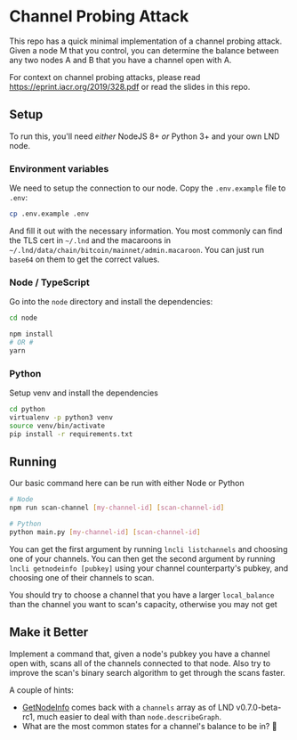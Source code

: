 # Channel Probing Attack

This repo has a quick minimal implementation of a channel probing attack. Given a node M that you control, you can determine the balance between any two nodes A and B that you have a channel open with A.

For context on channel probing attacks, please read https://eprint.iacr.org/2019/328.pdf or read the slides in this repo.

## Setup

To run this, you'll need _either_ NodeJS 8+ _or_ Python 3+ and your own LND node.

### Environment variables

We need to setup the connection to our node. Copy the `.env.example` file to `.env`:

```sh
cp .env.example .env
```

And fill it out with the necessary information. You most commonly can find the TLS cert in `~/.lnd` and the macaroons in `~/.lnd/data/chain/bitcoin/mainnet/admin.macaroon`. You can just run `base64` on them to get the correct values.

### Node / TypeScript

Go into the `node` directory and install the dependencies:

```sh
cd node

npm install
# OR #
yarn
```

### Python

Setup venv and install the dependencies

```sh
cd python
virtualenv -p python3 venv
source venv/bin/activate
pip install -r requirements.txt
```


## Running

Our basic command here can be run with either Node or Python
```sh
# Node
npm run scan-channel [my-channel-id] [scan-channel-id]

# Python
python main.py [my-channel-id] [scan-channel-id]
```

You can get the first argument by running `lncli listchannels` and choosing one of your channels. You can then get the second argument by running `lncli getnodeinfo [pubkey]` using your channel counterparty's pubkey, and choosing one of their channels to scan.

You should try to choose a channel that you have a larger `local_balance` than the channel you want to scan's capacity, otherwise you may not get 

## Make it Better

Implement a command that, given a node's pubkey you have a channel open with, scans all of the channels connected to that node. Also try to improve the scan's binary search algorithm to get through the scans faster.

A couple of hints:
* [GetNodeInfo](https://api.lightning.community/#getnodeinfo) comes back with a `channels` array as of LND v0.7.0-beta-rc1, much easier to deal with than `node.describeGraph`.
* What are the most common states for a channel's balance to be in? 🤔
